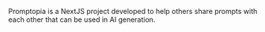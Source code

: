 Promptopia is a NextJS project developed to help others share prompts with each other that can be used in AI generation.


